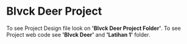 # Blvck Deer Project

To see Project Design file look on **'Blvck Deer Project Folder'**. To see Project web code see **'Blvck Deer'** and **'Latihan 1'** folder.
